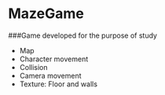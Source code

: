 # MazeGame
###Game developed for the purpose of study
  * Map
  * Character movement
  * Collision
  * Camera movement
  * Texture: Floor and walls
